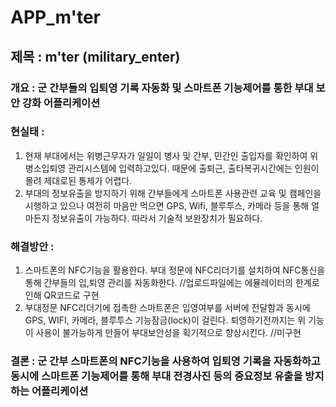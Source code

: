 # APP_m'ter

## 제목 : m'ter               (military_enter)

### 개요 : 군 간부들의 입퇴영 기록 자동화 및 스마트폰 기능제어를 통한 부대 보안 강화 어플리케이션

### 현실태 :

1. 현재 부대에서는 위병근무자가 일일이 병사 및 간부, 민간인 출입자를 확인하여 위병소입퇴영 관리시스템에 입력하고있다. 때문에 출퇴근, 출타복귀시간에는 인원이 몰려 제대로된 통제가 어렵다.
2. 부대의 정보유출을 방지하기 위해 간부들에게 스마트폰 사용관련 교육 및 캠페인을 시행하고 있으나 여전히 마음만 먹으면  GPS, Wifi, 블루투스, 카메라 등을 통해 얼마든지 정보유출이 가능하다. 따라서 기술적 보완장치가 필요하다.

### 해결방안 :

1. 스마트폰의 NFC기능을 활용한다. 부대 정문에 NFC리더기를 설치하여 NFC통신을 통해 간부들의 입,퇴영 관리를 자동화한다. //업로드파일에는 에뮬레이터의 한계로인해 QR코드로 구현
2. 부대정문 NFC리더기에 접촉한 스마트폰은 입영여부를 서버에 전달함과 동시에 GPS, WIFI, 카메라, 블루투스 기능잠금(lock)이 걸린다. 퇴영하기전까지는 위 기능이 사용이 불가능하게 만들어 부대보안성을 획기적으로 향상시킨다. //미구현 

### 결론 : 군 간부 스마트폰의 NFC기능을 사용하여 입퇴영 기록을  자동화하고 동시에 스마트폰 기능제어를 통해 부대 전경사진 등의 중요정보 유출을 방지하는 어플리케이션